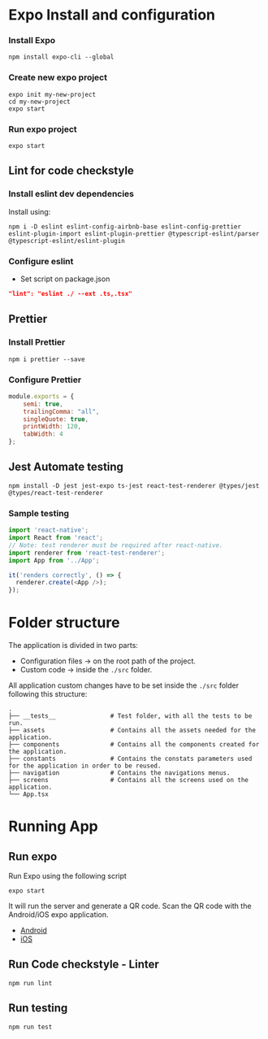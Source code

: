 # Expo Install and configuration
### Install Expo
```shell
npm install expo-cli --global
```
### Create new expo project
```shell
expo init my-new-project
cd my-new-project
expo start
```
### Run expo project
```shell
expo start
```

## Lint for code checkstyle

### Install eslint dev dependencies
Install using: 

```shell
npm i -D eslint eslint-config-airbnb-base eslint-config-prettier eslint-plugin-import eslint-plugin-prettier @typescript-eslint/parser @typescript-eslint/eslint-plugin
```
### Configure eslint
* Set script on package.json
```json
"lint": "eslint ./ --ext .ts,.tsx"
```

## Prettier
### Install Prettier
```
npm i prettier --save
```
### Configure Prettier
```javascript
module.exports = {
    semi: true,
    trailingComma: "all",
    singleQuote: true,
    printWidth: 120,
    tabWidth: 4
};
```

## Jest Automate testing

```shell
npm install -D jest jest-expo ts-jest react-test-renderer @types/jest @types/react-test-renderer
```
### Sample testing
```typescript
import 'react-native';
import React from 'react';
// Note: test renderer must be required after react-native.
import renderer from 'react-test-renderer';
import App from '../App';

it('renders correctly', () => {
  renderer.create(<App />);
});
```

# Folder structure

The application is divided in two parts:
* Configuration files &rarr; on the root path of the project.
* Custom code &rarr; inside the `./src` folder.


All application custom changes have to be set inside the `./src` folder following this structure:

    .
    ├── __tests__               # Test folder, with all the tests to be run.
    ├── assets                  # Contains all the assets needed for the application. 
    ├── components              # Contains all the components created for the application.
    ├── constants               # Contains the constats parameters used for the application in order to be reused.
    ├── navigation              # Contains the navigations menus.
    ├── screens                 # Contains all the screens used on the application.
    └── App.tsx



# Running App

## Run expo
Run Expo using the following script
```shell
expo start
```

It will run the server and generate a QR code. Scan the QR code with the Android/iOS expo application.
* [Android](https://play.google.com/store/apps/details?id=host.exp.exponent&hl=es)
* [iOS](https://apps.apple.com/es/app/expo-client/id982107779)

## Run Code checkstyle - Linter
```shell
npm run lint
```

## Run testing
```
npm run test
```


